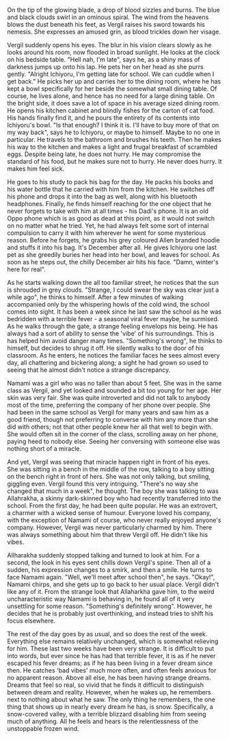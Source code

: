 On the tip of the glowing blade, a drop of blood sizzles and burns. The blue and black clouds swirl in an ominous spiral. The wind from the heavens blows the dust beneath his feet, as Vergil raises his sword towards his nemesis. She expresses an amused grin, as blood trickles down her visage. 

Vergil suddenly opens his eyes. The blur in his vision clears slowly as he looks around his room, now flooded in broad sunlight. He looks at the clock on his bedside table. "Hell nah, I'm late", says he, as a shiny mass of darkness jumps up onto his lap. He pets her on her head as she purrs gently. "Alright Ichiyoru, I'm getting late for school. We can cuddle when I get back." He picks her up and carries her to the dining room, where he has kept a bowl specifically for her beside the somewhat small dining table. Of course, he lives alone, and hence has no need for a large dining table. On the bright side, it does save a lot of space in his average sized dining room. He opens his kitchen cabinet and blindly fishes for the carton of cat food. His hands finally find it, and he pours the entirety of its contents into Ichiyoru's bowl. "Is that enough? I think it is. I'll have to buy more of that on my way back", says he to Ichiyoru, or maybe to himself. Maybe to no one in particular. He travels to the bathroom and brushes his teeth. Then he makes his way to the kitchen and makes a light and frugal breakfast of scrambled eggs. Despite being late, he does not hurry. He may compromise the standard of his food, but he makes sure not to hurry. He never does hurry. It makes him feel sick.

He goes to his study to pack his bag for the day. He packs his books and his water bottle that he carried with him from the kitchen. He switches off his phone and drops it into the bag as well, along with his bluetooth headphones. Finally, he finds himself reaching for the one object that he never forgets to take with him at all times - his Dadi's phone. It is an old Oppo phone which is as good as dead at this point, as it would not switch on no matter what he tried. Yet, he had always felt some sort of internal compulsion to carry it with him wherever he went for some mysterious reason. Before he forgets, he grabs his grey coloured Allen branded hoodie and stuffs it into his bag. It's December after all. He gives Ichiyoru one last pet as she greedily buries her head into her bowl, and leaves for school. As soon as he steps out, the chilly December air hits his face. "Damn, winter's here for real".

As he starts walking down the all too familiar street, he notices that the sun is shrouded in grey clouds. "Strange, I could swear the sky was clear just a while ago", he thinks to himself. After a few minutes of walking accompanied only by the whispering howls of the cold wind, the school comes into sight. It has been a week since he last saw the school as he was bedridden with a terrible fever - a seasonal viral fever maybe, he surmised. As he walks through the gate, a strange feeling envelops his being. He has always had a sort of ability to sense the 'vibe' of his surroundings. This is has helped him avoid danger many times. "Something's wrong", he thinks to himself, but decides to shrug it off. He silently walks to the door of his classroom. As he enters, he notices the familiar faces he sees almost every day, all chattering and bickering along; a sight he had grown so used to seeing that he almost didn't notice a strange discrepancy. 

Namami was a girl who was no taller than about 5 feet. She was in the same class as Vergil, and yet looked and sounded a bit too young for her age. Her skin was very fair. She was quite introverted and did not talk to anybody most of the time, preferring the company of her phone over people. She had been in the same school as Vergil for many years and saw him as a good friend, though not preferring to converse with him any more than she did with others; not that other people knew her all that well to begin with. She would often sit in the corner of the class, scrolling away on her phone, paying heed to nobody else. Seeing her conversing with someone else was nothing short of a miracle.

And yet, Vergil was seeing that miracle happen right in front of his eyes. She was sitting in a bench in the middle of the row, talking to a boy sitting on the bench right in front of hers. She was not only talking, but smiling, giggling even. Vergil found this very intriguing. "There's no way she changed that much in a week", he thought. The boy she was talking to was Allahrakha, a skinny dark-skinned boy who had recently transferred into the school. From the first day, he had been quite popular. He was an extrovert, a charmer with a wicked sense of humour. Everyone loved his company, with the exception of Namami of course, who never really enjoyed anyone's company. However, Vergil was never particularly charmed by him. There was always something about him that threw Vergil off. He didn't like his vibes.

Allharakha suddenly stopped talking and turned to look at him. For a second, the look in his eyes sent chills down Vergil's spine. Then all of a sudden, his expression changes to a smirk, and then a smile. He turns to face Namami again. "Well, we'll meet after school then", he says. "Okay!", Namami chirps, and she gets up to go back to her usual place. Vergil didn't like any of it. From the strange look that Allaharkha gave him, to the weird uncharacteristic way Namami is behaving in, he found all of it very unsettling for some reason. "Something's definitely wrong". However, he decides that he is probably just overthinking, and instead tries to shift his focus elsewhere.

The rest of the day goes by as usual, and so does the rest of the week. Everything else remains relatively unchanged, which is somewhat relieving for him. These last two weeks have been very strange. It is difficult to put into words, but ever since he has had that terrible fever, it is as if he never escaped his fever dreams; as if he has been living in a fever dream since then. He catches 'bad vibes' much more often, and often feels anxious for no apparent reason. Above all else, he has been having strange dreams. Dreams that feel so real, so vivid that he finds it difficult to distinguish between dream and reality. However, when he wakes up, he remembers next to nothing about what he saw. The only thing he remembers, the one thing that shows up in nearly every dream he has, is snow. Specifically, a snow-covered valley, with a terrible blizzard disabling him from seeing much of anything. All he feels and hears is the relentlessness of the unstoppable frozen wind.
